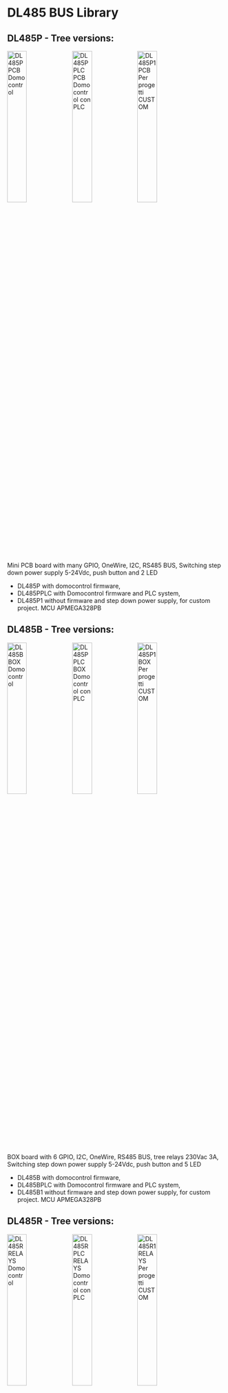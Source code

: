 DL485 BUS Library
=================

## DL485P - Tree versions: 
<div>
    <img src="document/image/DL485PB.png" width="30%" style="float:left;" title="DL485P PCB Domocontrol" />
    <img src="document/image/DL485PB.png" width="30%" style="float:left;" title="DL485PPLC PCB Domocontrol con PLC" />
    <img src="document/image/DL485P1B.png" width="30%"  title="DL485P1 PCB Per progetti CUSTOM" />
</div>

Mini PCB board with many GPIO, OneWire, I2C, RS485 BUS, Switching step down power supply 5-24Vdc, push button and 2 LED
- DL485P with domocontrol firmware, 
- DL485PPLC with Domocontrol firmware and PLC system, 
- DL485P1 without firmware and step down power supply, for custom project. MCU APMEGA328PB 


## DL485B - Tree versions: 
<div>
    <img src="document/image/DL485BB.png" width="30%" style="float:left;" title="DL485B BOX Domocontrol" />
    <img src="document/image/DL485BB.png" width="30%" style="float:left;" title="DL485PPLC BOX Domocontrol con PLC" />
    <img src="document/image/DL485B1B.png" width="30%"  title="DL485P1 BOX Per progetti CUSTOM" />
</div>

BOX board with 6 GPIO, I2C, OneWire, RS485 BUS, tree relays 230Vac 3A, Switching step down power supply 5-24Vdc, push button and 5 LED
- DL485B with domocontrol firmware, 
- DL485BPLC with Domocontrol firmware and PLC system, 
- DL485B1 without firmware and step down power supply, for custom project. MCU APMEGA328PB  


## DL485R - Tree versions: 
<div>
    <img src="document/image/DL485RB.png" width="30%" style="float:left;" title="DL485R RELAYS Domocontrol" />
    <img src="document/image/DL485RB.png" width="30%" style="float:left;" title="DL485RPLC RELAYS Domocontrol con PLC" />
    <img src="document/image/DL485R1B.png" width="30%"  title="DL485R1 RELAYS Per progetti CUSTOM" />
</div>

RELAYS board with 6 GPIO, I2C, OneWire, RS485 BUS, two spdt relays, Switching step down power supply 5-24Vdc, push button and 4 LED
- DL485R with domocontrol firmware, 
- DL485RPLC with Domocontrol firmware and PLC system, 
- DL485R1 without firmware and step down power supply, for custom project. MCU APMEGA328PB  


## DL485M - Tree versions: 
<div>
    <img src="document/image/DL485MB.png" width="30%" style="float:left;" title="DL485M Domocontrol" />
    <img src="document/image/DL485MB.png" width="30%" style="float:left;" title="DL485MPLC Domocontrol con PLC" />
    <img src="document/image/DL485MB.png" width="30%"  title="DL485M1 per progetti CUSTOM" />
</div>

MAXY board with many GPIO, I2C, OneWire, RS485 BUS, Switching step down power supply 5-24Vdc, push button and 2 LED
- DL485M With domocontrol firmware, 
- DL485MPLC With Domocontrol firmware and PLC system, 
- DL485M1 Without firmware, for custom project. MCU APMEGA328PB


## DL485Dx - Two versions: 
<div>
    <img src="document/image/DL485D1B.png" width="48%" style="float:left;" title="DL485D Smart Dimmer LED" />
    <img src="document/image/DL485D3B.png" width="48%" style="float:left;" title="DL485D3 Smart Dimmer LED 3 channels" />
</div>

SMART Dimmer LED with 1 or 3 channels, master button, programmable, BUS RS485 to control also by Domoticz or other home automation system (Python3 module)
- DL485D Smart dimmer LED 1 channel,
- DL485D3 Smart dimmer LED 3 channels

# English

Library to command DL485 Board's by only 2 twisted wires (RS485).

More informations at address <a href="https://wiki.my-tek.it/doku.php">Domocontrol.info</a>

### Functionality of the DL485x boards

The DL485x boards are nodes that send their data packets in turn on the RS485 network without stall. The data are available to all connected nodes and possibly also to a possible general control system such as Domoticz and / or other home automation systems.

At rotation, each node, if powered and connected, sends its data packet on the BUS, when instead a node is turned off, disconnected or busy, it will not enter the network and the tour will continue with the next node ready to operate.

If node has no information to send, it just sends a very short packet called Ping to synchronize the whole network.

All the DL485x boards have the possibility of:
- read and write digital I/O
- Read analog inputs
- Activate the PWM outputs
- Read OneWIRE DS18B20 temperature sensors
- Read I2C sensors (AM2320, BME280, TLS2561 ....)

On request, is possible to have DL485B with Power Meter system that can read:
- AC Voltage
- AC Current
- Real power,
- Apparent power,
- Cosphi
- Current phase

The nodes exchange information by RS485 BUS and are connected via a simple and economical twisted pair that can reach hundreds of meters, 
with very low consumption and the absence of high-frequency electromagnetic waves. 

- Possibility of having a PLC on board on each card to automate the various I/O: example lighting of lights in real time on event.
- PLC functions available: equal, and, or, xor, odd, even, toggle_on, toggle_on_off, timer, autostart_timer, test_nio_>=_n, test_nio_into_n test_schmitt_nio, analog_in_=_n, analog_in_>_n, analog_in_>=_n, analog_in_schmitt, if_analog_in1_=_analog_in2, if_analog_in1_>_analog_in2, if_analog_in1_>=_analog_in2, if_analog_in1_-_analog_in2_schmitt_value, analog_in_+_n, analog_in_-_n, analog_in_*_n, analog_in_/_n, analog_in_%_n, 
analog_in_lim_max_n, analog_in_lim_min_n, analog_in1_+_analog_in2, analog_in1_-_analog_in2, analog_in1_*_analog_in2, analog_in1_/_analog_in2, analog_in1_%_analog_in2,  analog_in1_min_analog_in2, analog_in1_max_analog_in2, or_transition_on, last_change, last_change_all, time_meter, counter_up_dw, counter_up, counter_dw, powermeter, power_on.
More information on <a href="https://wiki.my-tek.it/doku.php?id=plc">PLC functions</a>

### Installation

1. Update and Install the following packages from the terminal: 
```
sudo apt update
sudo apt upgrade
sudo apt install python3-dev python3-serial git python3-pip
```

2. Installation DL485_BUS_2:
```
cd /home/pi/
git clone https://github.com/lucasub/DL485_BUS_2.git
```

3. Enter the DL485_BUS_2 folder with:

```
cd ~/DL485_BUS_2
```

4. Inside there are some files including:
- dl485p.py -> python3 file to node management
- config.json -> contains all the configuration of the boards to be controlled
- bus_dl485.py -> RS485 and serial BUS management module
- log.py -> module to printing LOGs on screen and files
- bme280.py -> BME280 temperature - humidity - pressure management module - to be completed -
- tsl2561.py -> module for managing the brightness sensor
- dl485_mqtt.py -> MQTT management module - to be completed -
- README.md -> this file describing the system and installation 

### Setting the configuration file config.json  

See at this address <a href="https://wiki.my-tek.it/doku.php"> Domocontrol Wiki </a> 

### Execution of the program 

From terminal:

```
python3 dl485.py p
```

<img src="document/image/DL485_execute.png" width="500px" style="float:left;" />

Send configuration 

<img src="document/image/DL485_invio_configurazione.png" width="500px" style="float:left;" />

Monitoring of I/O and sensors 

<img src="document/image/DL485_monitor.png" width="500px" style="float:left;" />

All the phases with the programming and reception of the various data will be shown on the screen 

### Contribute 

If you want to contribute to the project, you will be welcome. 

See https://wiki.my-tek.it/doku.php



# Italiano

Libreria per comandare la scheda DL485 con soli 2 fili twistati (RS485).

Maggiori informazioni all'indirizzo <a href="https://wiki.my-tek.it/doku.php"> Domocontrol.info </a> 

### Funzionalità delle schede DL485x


Le schede DL485x sono nodi che inviano a turno i propri pacchetti di dati sulla rete RS485 senza stallo. 
I dati sono a disposizione di tutti i nodi collegati ed eventualmente anche di un eventuale sistema di controllo generale come Domoticz e / o altri sistemi domotici.

A rotazione ogni nodo, se alimentato e connesso, invia il proprio pacchetto dati sul BUS,
quando invece un nodo è spento, disconnesso o occupato, non entrerà in rete e il tour proseguirà con il nodo successivo pronto ad operare.

Se il nodo non ha informazioni da inviare, invia solo un pacchetto molto breve chiamato Ping per sincronizzare l'intera rete.

Tutte le schede DL485x hanno la possibilità di:
- leggere e scrivere I / O digitali
- Leggere gli ingressi analogici
- Attiva le uscite PWM
- Leggi sensori di temperatura OneWIRE DS18B20
- Leggere i sensori I2C (AM2320, BME280, TLS2561 ....)

A richiesta è possibile avere DL485B con sistema Power Meter in grado di leggere:
- Tensione AC
- Corrente AC
- Potenza reale,
- Poteza apparente,
- Cosphi
- Sfasamento della tensione/corrente

I nodi si scambiano informazioni tramite BUS RS485 e sono collegati tramite un semplice ed economico doppino intrecciato che può raggiungere centinaia di metri,
con consumi molto bassi e assenza di onde elettromagnetiche ad alta frequenza.

- Possibilità di avere un PLC a bordo su ogni scheda per automatizzare i vari I / O: esempio accensione luci in tempo reale su evento.
- Funzioni PLC disponibili: uguale e, o, xor, dispari, pari, toggle_on, toggle_on_off, timer, autostart_timer, test_nio _> = _ n, test_nio_into_n test_schmitt_nio, analog_in _ = _ n, analog_in _> _ n, analog_in _> = _ n, analog_in_schmitt _analog_in2, if_analog_in1 _> _ analog_in2, if_analog_in1 _> = _ analog_in2, if_analog_in1 _-_ analog_in2_schmitt_value, analog_in _ + _ n, analog_in _-_ n, analog_in _ * _ n, analog_in _ / _ n, analog_in _
analog_in_lim_max_n, analog_in_lim_min_n, analog_in1 _ + _ analog_in2, analog_in1 _-_ analog_in2, analog_in1 _ * _ analog_in2, analog_in1 _ / _ analog_in2, analog_in1 _% _ analog_in2, analog_in1_min_analog_in2, analog_in1_max_analog_in2, or_transition_on, last_change, last_change_all, time_meter, counter_up_dw, counter_up, counter_dw, PowerMeter, power_on.
Maggiori informazioni sulle <a href="https://wiki.my-tek.it/doku.php?id=plc"> funzioni PLC </a> 

### Installazione

1. Aggiornare e Installare i seguenti pacchetti da terminale:
```
sudo apt update
sudo apt upgrade
sudo apt install python3-dev python3-serial git python3-pip
```

2. Installare la libreria DL485_BUS
```
cd /home/pi/
git clone https://github.com/lucasub/DL485_BUS_2.git
```

3. Entrare nella cartella DL485_BUS_2 con

```
cd ~/DL485_BUS_2
```

4. All'interno sono presenti alcuni file tra cui:
- dl485p.py -> modulo python gestione nodi
- config.json -> contiene tutta la configurazione delle board da controllare
- bus_dl485.py -> modulo gestione BUS RS485 e seriale
- log.py -> modulo per la stampa dei LOG su schermo e file
- bme280.py -> modulo gestione temperatura - umidità - pressione BME280 --da completare--
- tsl2561.py -> modulo per la gestione del sensore luminosità
- dl485_mqtt.py -> modulo di gestione MQTT --da completare--
- README.md -> questo file che descrive il sistema e l'installazione

### Impostazione del file di configurazione config.json

Vedere a questo indirizzo <a href="https://wiki.my-tek.it/doku.php">Domocontrol Wiki</a>

### Esecuzione del programma

Da terminale:

```
python3 dl485.py p
```

<img src="document/image/DL485_execute.png" width="500px" style="float:left;" />

Invio configurazione

<img src="document/image/DL485_invio_configurazione.png" width="500px" style="float:left;" />

Monitoraggio degli I/O e sensori

<img src="document/image/DL485_monitor.png" width="500px" style="float:left;" />

Verrà mostrato a video tutte le fasi con la programmazione e la ricezione dei vari dati

### Contribuire

Se vuoi icontribuire al progetto, sarai il benvenuto.

Visita https://wiki.my-tek.it/doku.php

